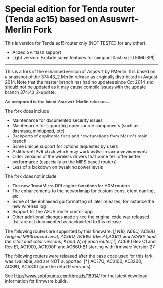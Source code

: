 Special edition for Tenda router (Tenda ac15) based on Asuswrt-Merlin Fork 
===================

This is version for Tenda ac15 router only (NOT TESTED for any other).
- Added SPI flash support
- Light version. Exclude some features for compact flash size (16Mb SPI)

----------------------------------------------------------------------

This is a fork of the enhanced version of Asuswrt by RMerlin.  It is based on a snapshot of the 374.43_2 Merlin release 
as originally distributed in August 2014. Note that the master branch has had no updates since Oct 2014 and should not be
updated as it may cause compile issues with the update branch 374.43_2-update.

As compared to the latest Asuswrt-Merlin releases...

The fork does include

- Maintenance for documented security issues
- Maintenance for supporting open source components (such as dnsmasq, miniupnpd, etc)
- Backports of applicable fixes and new functions from Merlin's main branch
- Some unique support for options requested by users
- A different IPv6 stack which may work better in some environments
- Older versions of the wireless drivers that some feel offer better performance (especially on the MIPS based routers)
- Less of a lockdown on tweaking power levels

The fork does not include

- The new TrendMicro DPI engine functions for ARM routers
- The enhancements to the networkmap for custom icons, client naming, etc.
- Some of the enhanced gui formatting of later releases, for instance the new wireless log
- Support for the ASUS router control app
- Other additional changes made since the original code was released that are not documented as backported to this release


The following routers are supported by this firmware:
[*] N16, N66U, AC66U (original MIPS based revs), AC56U, AC68U (Rev A1,A2,B1) and AC68P (and the retail and color versions, R and W, of each router)
[*] AC68U Rev C1 and Rev E1, AC1900, AC1900P and AC66U-B1 starting with firmware Version 27 

The following routers were released after the base code used for this fork was available, and are NOT supported:
[*] AC87U, AC3100, AC3200, AC88U, AC5300 (and the retail R versions)

See http://www.snbforums.com/threads/18914/ for the latest download information for firmware builds.
